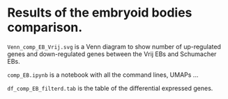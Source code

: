# Results of the embryoid bodies comparison.

`Venn_comp_EB_Vrij.svg` is a Venn diagram to show number of up-regulated genes and down-regulated genes between the Vrij EBs and Schumacher EBs.

`comp_EB.ipynb` is a notebook with all the command lines, UMAPs ...

`df_comp_EB_filterd.tab` is the table of the differential expressed genes.
